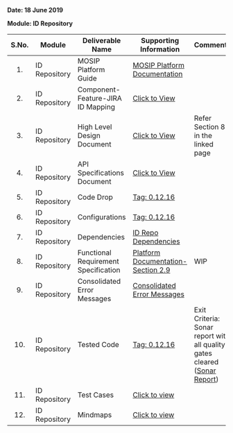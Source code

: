 **Date: 18 June 2019**

**Module: ID Repository**

|**S.No.**|**Module**|**Deliverable Name**| **Supporting Information**|**Comments**|
|:------:|-----|---|---|---|
|1.|ID Repository|MOSIP Platform Guide|[MOSIP Platform Documentation](Platform-Documentation)||
|2.|ID Repository|Component-Feature-JIRA ID Mapping|[Click to View](https://github.com/mosip/mosip/wiki/Component-Feature-ID-JIRA-ID-Mapping#12-id-repository-)|
|3.|ID Repository|High Level Design Document|[Click to View](Deliverables---Attachments)|Refer Section 8 in the linked page|
|4.|ID Repository|API Specifications Document|[Click to View](https://github.com/mosip/mosip/wiki/ID-Repository-API)||
|5.|ID Repository|Code Drop|[Tag: 0.12.16](/mosip/mosip/releases/tag/0.12.16)||
|6.|ID Repository|Configurations|[Tag: 0.12.16](/mosip/mosip-configuration/releases/tag/0.12.16)||
|7.|ID Repository|Dependencies|[ID Repo Dependencies](https://github.com/mosip/mosip/wiki/ID-Repository-Dependencies)||
|8.|ID Repository|Functional Requirement Specification|[Platform Documentation-Section 2.9](https://github.com/mosip/mosip/wiki/Platform-Documentation#39-id-repository-)|WIP|
|9.|ID Repository|Consolidated Error Messages|[Consolidated Error Messages](https://github.com/mosip/mosip/blob/master/docs/requirements/Requirements%20Detailing%20References/ID-Authentication/Sprint%2012/Consolidated%20error%20messages%20V2.7.xlsx)||
|10.|ID Repository|Tested Code|[Tag: 0.12.16](/mosip/mosip/releases/tag/0.12.16)|Exit Criteria: Sonar report with all quality gates cleared ([Sonar Report](http://104.215.158.154:9000/dashboard?id=io.mosip.idrepository%3Aid-repository-parent))|
|11.|ID Repository|Test Cases|[Click to view](https://github.com/mosip/mosip/tree/master/docs/testing/ID-Repo/Test%20Cases)||
|12.|ID Repository|Mindmaps|[Click to view](https://github.com/mosip/mosip/tree/master/docs/testing/ID-Repo/Mindmaps)||
